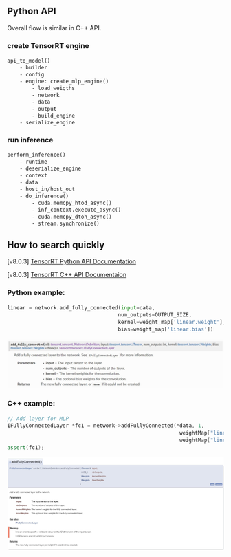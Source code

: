 ## Python API
Overall flow is similar in C++ API.

### create TensorRT engine
```
api_to_model()
    - builder
    - config
    - engine: create_mlp_engine()
        - load_weigths
        - network
        - data
        - output
        - build_engine
    - serialize_engine
```
### run inference
```
perform_inference()
    - runtime
    - deserialize_engine
    - context
    - data
    - host_in/host_out
    - do_inference()
        - cuda.memcpy_htod_async()
        - inf_context.execute_async()
        - cuda.memcpy_dtoh_async()
        - stream.synchronize()
```

## How to search quickly

[v8.0.3] [TensorRT Python API Documentation](https://docs.nvidia.com/deeplearning/tensorrt/archives/tensorrt-803/api/python_api/index.html)

[v8.0.3] [TensorRT C++ API Documentaion](https://docs.nvidia.com/deeplearning/tensorrt/archives/tensorrt-803/api/c_api/index.html)

### Python example:
```Python
linear = network.add_fully_connected(input=data,
                                    num_outputs=OUTPUT_SIZE,
                                    kernel=weight_map['linear.weight'],
                                    bias=weight_map['linear.bias'])
```
![add_fully_connected](add_fully_connected.jpg)

### C++ example:
```C++
// Add layer for MLP
IFullyConnectedLayer *fc1 = network->addFullyConnected(*data, 1,
                                                        weightMap["linear.weight"],
                                                        weightMap["linear.bias"]);
assert(fc1);
```
![addFullyConnected](addFullyConnected.jpg)
